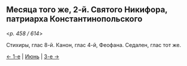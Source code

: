
## Месяца того же, 2-й. Святого Никифора, патриарха Константинопольского

<*p. 458 / 614*>

Стихиры, глас 8-й. Канон, глас 4-й, Феофана. Седален, глас тот же. 

[← 1-е](06_01_EUR.ru.md) | [Июнь](README.md#2-й) | [3-е →](06_03_EUR.ru.md)
